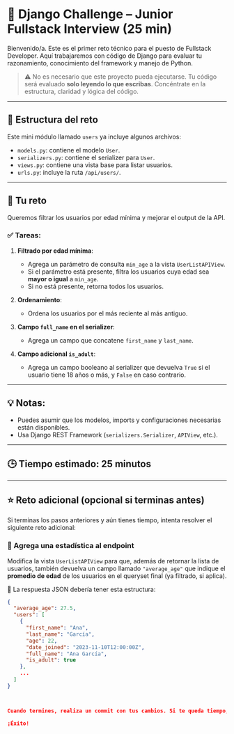 # 🐍 Django Challenge – Junior Fullstack Interview (25 min)

Bienvenido/a. Este es el primer reto técnico para el puesto de Fullstack Developer. Aquí trabajaremos con código de Django para evaluar tu razonamiento, conocimiento del framework y manejo de Python.

> ⚠️ No es necesario que este proyecto pueda ejecutarse. Tu código será evaluado **solo leyendo lo que escribas**. Concéntrate en la estructura, claridad y lógica del código.

---

## 📁 Estructura del reto

Este mini módulo llamado `users` ya incluye algunos archivos:

- `models.py`: contiene el modelo `User`.
- `serializers.py`: contiene el serializer para `User`.
- `views.py`: contiene una vista base para listar usuarios.
- `urls.py`: incluye la ruta `/api/users/`.

---

## 🧪 Tu reto

Queremos filtrar los usuarios por edad mínima y mejorar el output de la API.

### ✅ Tareas:

1. **Filtrado por edad mínima**:
   - Agrega un parámetro de consulta `min_age` a la vista `UserListAPIView`.
   - Si el parámetro está presente, filtra los usuarios cuya edad sea **mayor o igual** a `min_age`.
   - Si no está presente, retorna todos los usuarios.

2. **Ordenamiento**:
   - Ordena los usuarios por el más reciente al más antiguo.

3. **Campo `full_name` en el serializer**:
   - Agrega un campo que concatene `first_name` y `last_name`.

4. **Campo adicional `is_adult`**:
   - Agrega un campo booleano al serializer que devuelva `True` si el usuario tiene 18 años o más, y `False` en caso contrario.

---

## 💡 Notas:

- Puedes asumir que los modelos, imports y configuraciones necesarias están disponibles.
- Usa Django REST Framework (`serializers.Serializer`, `APIView`, etc.).

---

## 🕒 Tiempo estimado: 25 minutos

---------------------------------

## ⭐ Reto adicional (opcional si terminas antes)

Si terminas los pasos anteriores y aún tienes tiempo, intenta resolver el siguiente reto adicional:

### 🧩 Agrega una estadística al endpoint

Modifica la vista `UserListAPIView` para que, además de retornar la lista de usuarios, también devuelva un campo llamado `"average_age"` que indique el **promedio de edad** de los usuarios en el queryset final (ya filtrado, si aplica).

📌 La respuesta JSON debería tener esta estructura:

```json
{
  "average_age": 27.5,
  "users": [
    {
      "first_name": "Ana",
      "last_name": "García",
      "age": 22,
      "date_joined": "2023-11-10T12:00:00Z",
      "full_name": "Ana García",
      "is_adult": true
    },
    ...
  ]
}



Cuando termines, realiza un commit con tus cambios. Si te queda tiempo, puedes dejar comentarios explicando tu razonamiento, esto nos ayudara a entender mas tu manera de razonar y resolver problemas.

¡Éxito!
